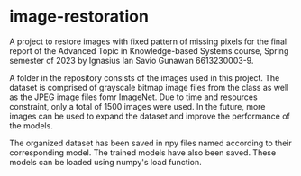 # image-restoration
A project to restore images with fixed pattern of missing pixels for the final report of the Advanced Topic in Knowledge-based Systems course, Spring semester of 2023 by Ignasius Ian Savio Gunawan 6613230003-9.

A folder in the repository consists of the images used in this project. The dataset is comprised of grayscale bitmap image files from the class as well as the JPEG image files fomr ImageNet. Due to time and resources constraint, only a total of 1500 images were used. In the future, more images can be used to expand the dataset and improve the performance of the models.

The organized dataset has been saved in npy files named according to their corresponding model. The trained models have also been saved. These models can be loaded using numpy's load function.


